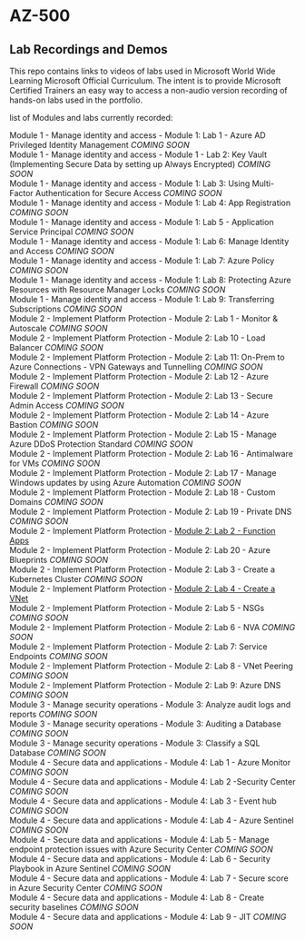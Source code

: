 # AZ-500


## Lab Recordings and Demos

This repo contains links to videos of labs used in Microsoft World Wide Learning Microsoft Official Curriculum.
The intent is to provide Microsoft Certified Trainers an easy way to access a non-audio version recording of hands-on labs used in the portfolio.

list of Modules and labs currently recorded:



Module 1 - Manage identity and access  -  Module 1: Lab 1 - Azure AD Privileged Identity Management _COMING SOON_  
Module 1 - Manage identity and access  -  Module 1 - Lab 2: Key Vault (Implementing Secure Data by setting up Always Encrypted) _COMING SOON_  
Module 1 - Manage identity and access  -  Module 1: Lab 3: Using Multi-Factor Authentication for Secure Access _COMING SOON_  
Module 1 - Manage identity and access  -  Module 1: Lab 4: App Registration _COMING SOON_  
Module 1 - Manage identity and access  -  Module 1: Lab 5 - Application Service Principal _COMING SOON_  
Module 1 - Manage identity and access  -  Module 1: Lab 6: Manage Identity and Access _COMING SOON_  
Module 1 - Manage identity and access  -  Module 1: Lab 7: Azure Policy _COMING SOON_  
Module 1 - Manage identity and access  -  Module 1: Lab 8: Protecting Azure Resources with Resource Manager Locks _COMING SOON_  
Module 1 - Manage identity and access  -  Module 1: Lab 9: Transferring Subscriptions _COMING SOON_  
Module 2 - Implement Platform Protection -  Module 2: Lab 1 - Monitor & Autoscale _COMING SOON_  
Module 2 - Implement Platform Protection -  Module 2: Lab 10 - Load Balancer _COMING SOON_  
Module 2 - Implement Platform Protection -  Module 2: Lab 11: On-Prem to Azure Connections - VPN Gateways and Tunnelling _COMING SOON_  
Module 2 - Implement Platform Protection -  Module 2: Lab 12 - Azure Firewall _COMING SOON_  
Module 2 - Implement Platform Protection -  Module 2: Lab 13 - Secure Admin Access _COMING SOON_  
Module 2 - Implement Platform Protection -  Module 2: Lab 14 - Azure Bastion _COMING SOON_  
Module 2 - Implement Platform Protection -  Module 2: Lab 15 - Manage Azure DDoS Protection Standard _COMING SOON_  
Module 2 - Implement Platform Protection -  Module 2: Lab 16 - Antimalware for VMs _COMING SOON_  
Module 2 - Implement Platform Protection -  Module 2: Lab 17 - Manage Windows updates by using Azure Automation _COMING SOON_  
Module 2 - Implement Platform Protection -  Module 2: Lab 18 - Custom Domains _COMING SOON_  
Module 2 - Implement Platform Protection -  Module 2: Lab 19 - Private DNS _COMING SOON_  
Module 2 - Implement Platform Protection -  [Module 2: Lab 2 - Function Apps](https://wwlcontent.azureedge.net/moc/Exported/AZ-500\AZ500%20Module2%20Lab02%20-%20Function%20Apps.mp4)  
Module 2 - Implement Platform Protection -  Module 2: Lab 20 - Azure Blueprints _COMING SOON_  
Module 2 - Implement Platform Protection -  Module 2: Lab 3 - Create a Kubernetes Cluster _COMING SOON_  
Module 2 - Implement Platform Protection -  [Module 2: Lab 4 - Create a VNet](https://wwlcontent.azureedge.net/moc/Exported/AZ-500\AZ500%20Module2%20Lab04%20-%20Create%20a%20VNet.mp4)  
Module 2 - Implement Platform Protection -  Module 2: Lab 5 - NSGs _COMING SOON_  
Module 2 - Implement Platform Protection -  Module 2: Lab 6 - NVA _COMING SOON_  
Module 2 - Implement Platform Protection -  Module 2: Lab 7: Service Endpoints _COMING SOON_  
Module 2 - Implement Platform Protection -  Module 2: Lab 8 - VNet Peering _COMING SOON_  
Module 2 - Implement Platform Protection -  Module 2: Lab 9: Azure DNS _COMING SOON_  
Module 3 - Manage security operations -  Module 3: Analyze audit logs and reports _COMING SOON_  
Module 3 - Manage security operations -  Module 3: Auditing a Database _COMING SOON_  
Module 3 - Manage security operations -  Module 3: Classify a SQL Database _COMING SOON_  
Module 4 - Secure data and applications -  Module 4: Lab 1 - Azure Monitor _COMING SOON_  
Module 4 - Secure data and applications -  Module 4: Lab 2 -Security Center _COMING SOON_  
Module 4 - Secure data and applications -  Module 4: Lab 3 - Event hub _COMING SOON_  
Module 4 - Secure data and applications -  Module 4: Lab 4 - Azure Sentinel _COMING SOON_  
Module 4 - Secure data and applications -  Module 4: Lab 5 - Manage endpoint protection issues with Azure Security Center _COMING SOON_  
Module 4 - Secure data and applications -  Module 4: Lab 6 - Security Playbook in Azure Sentinel _COMING SOON_  
Module 4 - Secure data and applications -  Module 4: Lab 7 - Secure score in Azure Security Center _COMING SOON_  
Module 4 - Secure data and applications -  Module 4: Lab 8 - Create security baselines _COMING SOON_  
Module 4 - Secure data and applications -  Module 4: Lab 9 - JIT _COMING SOON_  

